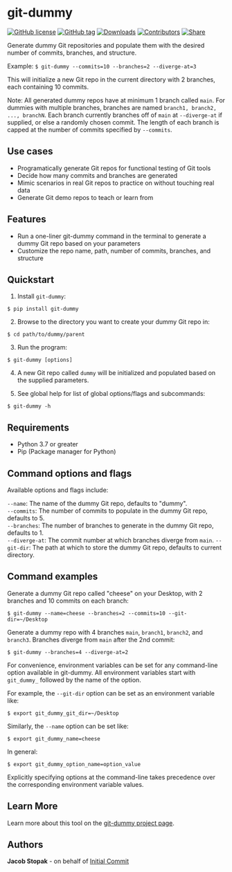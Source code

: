 # git-dummy
[![GitHub license](https://img.shields.io/github/license/initialcommit-com/git-dummy)](https://github.com/initialcommit-com/git-dummy/blob/main/LICENSE)
[![GitHub tag](https://img.shields.io/github/v/release/initialcommit-com/git-dummy)](https://img.shields.io/github/v/release/initialcommit-com/git-dummy)
[![Downloads](https://static.pepy.tech/badge/git-dummy)](https://pepy.tech/project/git-dummy)
[![Contributors](https://img.shields.io/github/contributors/initialcommit-com/git-dummy)](https://github.com/initialcommit-com/git-dummy/graphs/contributors)
[![Share](https://img.shields.io/twitter/url?label=Share&url=https%3A%2F%2Ftwitter.com%2Finitcommit)](https://twitter.com/intent/tweet?text=Check%20out%20git%2Ddummy%20%2D%20a%20tool%20to%20generate%20dummy%20Git%20repos%20populated%20with%20the%20desired%20number%20of%20commits,%20branches,%20and%20structure,%20by%20%40initcommit!%20https%3A%2F%2Fgithub%2Ecom%2Finitialcommit%2Dcom%2Fgit%2Ddummy)

Generate dummy Git repositories and populate them with the desired number of commits, branches, and structure.

Example: `$ git-dummy --commits=10 --branches=2 --diverge-at=3`

This will initialize a new Git repo in the current directory with 2 branches, each containing 10 commits.

Note: All generated dummy repos have at minimum 1 branch called `main`. For dummies with multiple branches, branches are named `branch1, branch2, ..., branchN`. Each branch currently branches off of `main` at `--diverge-at` if supplied, or else a randomly chosen commit. The length of each branch is capped at the number of commits specified by `--commits`.

## Use cases
- Programatically generate Git repos for functional testing of Git tools
- Decide how many commits and branches are generated
- Mimic scenarios in real Git repos to practice on without touching real data
- Generate Git demo repos to teach or learn from

## Features
- Run a one-liner git-dummy command in the terminal to generate a dummy Git repo based on your parameters
- Customize the repo name, path, number of commits, branches, and structure

## Quickstart

1) Install `git-dummy`:

```console
$ pip install git-dummy
```

2) Browse to the directory you want to create your dummy Git repo in:

```console
$ cd path/to/dummy/parent
```

3) Run the program:

```console
$ git-dummy [options]
```

4) A new Git repo called `dummy` will be initialized and populated based on the supplied parameters.

5) See global help for list of global options/flags and subcommands:

```console
$ git-dummy -h
```

## Requirements
* Python 3.7 or greater
* Pip (Package manager for Python)

## Command options and flags
Available options and flags include:

`--name`: The name of the dummy Git repo, defaults to "dummy".  
`--commits`: The number of commits to populate in the dummy Git repo, defaults to 5.  
`--branches`: The number of branches to generate in the dummy Git repo, defaults to 1.  
`--diverge-at`: The commit number at which branches diverge from `main`.
`--git-dir`: The path at which to store the dummy Git repo, defaults to current directory.

## Command examples
Generate a dummy Git repo called "cheese" on your Desktop, with 2 branches and 10 commits on each branch:

```console
$ git-dummy --name=cheese --branches=2 --commits=10 --git-dir=~/Desktop
```

Generate a dummy repo with 4 branches `main`, `branch1`, `branch2`, and `branch3`. Branches diverge from `main` after the 2nd commit:

```console
$ git-dummy --branches=4 --diverge-at=2
```

For convenience, environment variables can be set for any command-line option available in git-dummy. All environment variables start with `git_dummy_` followed by the name of the option.

For example, the `--git-dir` option can be set as an environment variable like:

```console
$ export git_dummy_git_dir=~/Desktop
```

Similarly, the `--name` option can be set like:

```console
$ export git_dummy_name=cheese
```

In general:

```console
$ export git_dummy_option_name=option_value
```

Explicitly specifying options at the command-line takes precedence over the corresponding environment variable values.

## Learn More
Learn more about this tool on the [git-dummy project page](https://initialcommit.com/tools/git-dummy).

## Authors
**Jacob Stopak** - on behalf of [Initial Commit](https://initialcommit.com)
